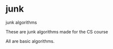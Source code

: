 # junk
junk algorithms

These are junk algorithms made for the CS course

All are basic algorithms. 
